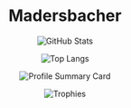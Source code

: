 <h1 align="center">Madersbacher</h1>
<p align="center">
  <img src="https://github-readme-stats.vercel.app/api?username=mmadersbacher&show_icons=true&theme=github_dark&hide_title=true&include_all_commits=true&hide=contribs" alt="GitHub Stats" />
</p>

<p align="center">
  <img src="https://github-readme-stats.vercel.app/api/top-langs/?username=mmadersbacher&layout=compact&theme=github_dark" alt="Top Langs" />
</p>

<p align="center">
  <img src="https://github-profile-summary-cards.vercel.app/api/cards/profile-details?username=mmadersbacher&theme=github_dark" alt="Profile Summary Card" />
</p>

<p align="center">
  <img src="https://github-profile-trophy.vercel.app/?username=mmadersbacher&theme=darkhub&row=1&column=7" alt="Trophies" />
</p>
